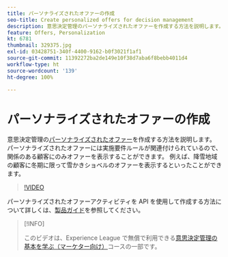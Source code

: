 ```yaml
---
title: パーソナライズされたオファーの作成
seo-title: Create personalized offers for decision management
description: 意思決定管理のパーソナライズされたオファーを作成する方法を説明します。パーソナライズされたオファーには実施要件ルールが関連付けられているので、関係のある顧客にのみオファーを表示することができます。
feature: Offers, Personalization
kt: 6781
thumbnail: 329375.jpg
exl-id: 03428751-340f-4400-9162-b0f3021f1af1
source-git-commit: 11392272ba2de149e10f38d7aba6f8bebb4011d4
workflow-type: ht
source-wordcount: '139'
ht-degree: 100%

---
```


# パーソナライズされたオファーの作成

意思決定管理の[パーソナライズされたオファー](https://experienceleague.adobe.com/docs/journey-optimizer/using/offer-decisioniong/managing-offers-in-the-offer-library/creating-personalized-offers.html?lang=ja)を作成する方法を説明します。 パーソナライズされたオファーには実施要件ルールが関連付けられているので、関係のある顧客にのみオファーを表示することができます。 例えば、降雪地域の顧客に冬期に限って雪かきショベルのオファーを表示するといったことができます。

>[!VIDEO](https://video.tv.adobe.com/v/329375?quality=12&learn=on)

パーソナライズされたオファーアクティビティを API を使用して作成する方法について詳しくは、[製品ガイド](https://experienceleague.adobe.com/docs/journey-optimizer/using/offer-decisioniong/api-reference/offers-api/personalized-offers/create.html?lang=ja)を参照してください。

>[!INFO]
>
> このビデオは、Experience League で無償で利用できる[意思決定管理の基本を学ぶ（マーケター向け）](https://experienceleague.adobe.com/?recommended=ExperiencePlatform-U-1-2020.1.offerdecisioning)コースの一部です。
